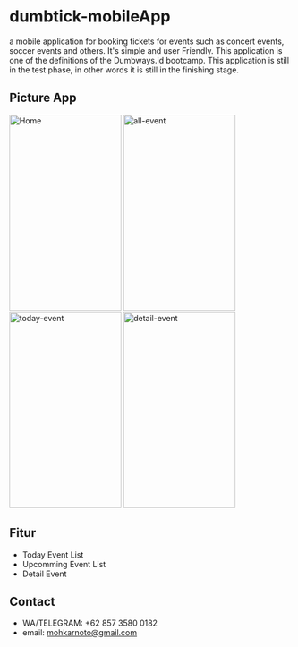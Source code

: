 # dumbtick-mobileApp
a mobile application for booking tickets for 
events such as concert events, soccer events and others. It's simple and user Friendly.
This application is one of the definitions of the Dumbways.id bootcamp. This application is still in the test phase, 
in other words it is still in the finishing stage.

## Picture App
<p float="center">
  <img src="https://user-images.githubusercontent.com/10962715/72588498-18c28680-392b-11ea-97e0-0a426ced6dd9.jpg" width="200" height="350" alt="Home"/>
  <img src="https://user-images.githubusercontent.com/10962715/72588494-1829f000-392b-11ea-8575-25365aab12f2.jpg" width="200" height="350" alt="all-event"/>
  <img src="event-by-category](https://user-images.githubusercontent.com/10962715/72588495-18c28680-392b-11ea-9448-d3b23b62cb39.jpg"  width="200" height="350" alt="today-event"/>
  <img src="https://user-images.githubusercontent.com/10962715/72588496-18c28680-392b-11ea-8694-cc33fb4af638.jpg" width="200" height="350" alt="detail-event"/>
 

</p>

## Fitur 
* Today Event List
* Upcomming Event List
* Detail Event

## Contact
* WA/TELEGRAM: +62 857 3580 0182
* email: mohkarnoto@gmail.com
